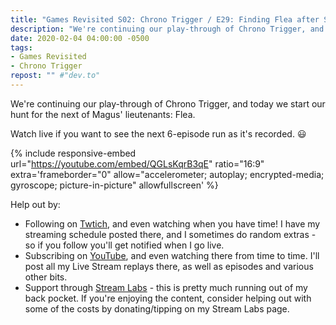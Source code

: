 ```yaml
---
title: "Games Revisited S02: Chrono Trigger / E29: Finding Flea after Slashing Slash"
description: "We're continuing our play-through of Chrono Trigger, and today we start our hunt for the next of Magus' lieutenants: Flea."
date: 2020-02-04 04:00:00 -0500
tags:
- Games Revisited
- Chrono Trigger
repost: "" #"dev.to"
---
```


We're continuing our play-through of Chrono Trigger, and today we start our hunt for the next of Magus' lieutenants: Flea.

Watch live if you want to see the next 6-episode run as it's recorded. :smiley:
<!--more-->

{% include responsive-embed url="https://youtube.com/embed/QGLsKqrB3qE" ratio="16:9" extra='frameborder="0" allow="accelerometer; autoplay; encrypted-media; gyroscope; picture-in-picture" allowfullscreen' %}

Help out by:
 * Following on [Twtich](https://twitch.tv/AnonJr_Live), and even watching when you have time! I have my streaming schedule posted there, and I sometimes do random extras - so if you follow you'll get notified when I go live.
 * Subscribing on [YouTube](http://www.youtube.com/channel/UCXafqhKHbkSUIrq0LAuu0tw), and even watching there from time to time. I'll post all my Live Stream replays there, as well as episodes and various other bits.
 * Support through [Stream Labs](https://streamlabs.com/anonjr_live) - this is pretty much running out of my back pocket. If you're enjoying the content, consider helping out with some of the costs by donating/tipping on my Stream Labs page.